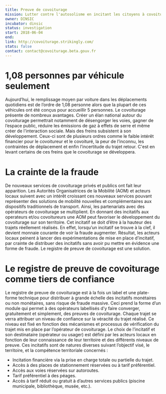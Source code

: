```yaml
---
title: Preuve de covoiturage
mission: Lutter contre l'autosolisme en incitant les citoyens à covoiturer
owner: DINSIC
incubator: dinsic 
status: investigation
start: 2018-06-04 
end: 
link: http://covoiturage.strikingly.com/
stats: false
contact: contact@covoiturage.beta.gouv.fr 
---
```


1,08 personnes par véhicule seulement
=====================================

Aujourd’hui, le remplissage moyen par voiture dans les déplacements quotidiens est de l’ordre de 1,08 personne alors que la plupart de ces véhicules ont été conçus pour accueillir 5 personnes. Le covoiturage présente de nombreux avantages. Créer un élan national autour du covoiturage permettrait notamment de désengorger les voies, gagner de l’espace public, réduire les émissions de gaz à effets de serre et même créer de l'interaction sociale. Mais des freins subsistent à son développement. Ceux-ci sont de plusieurs ordres comme le faible intérêt financier pour le covoitureur et le covoituré, la peur de l’inconnu, les contraintes de déplacement et enfin l’incertitude du trajet retour. C'est en levant certains de ces freins que le covoiturage se développera. 

La crainte de la fraude
=======================

De nouveaux services de covoiturage privés et publics ont fait leur apparition. Les Autorités Organisatrices de la Mobilité (AOM) et acteurs locaux suivent avec un intérêt croissant ces nouveaux services pouvant représenter des solutions de mobilité nouvelles et complémentaires aux dispositifs traditionnels de transport. Ainsi, les partenariats avec des opérateurs de covoiturage se multiplient. En donnant des incitatifs aux operateurs et/ou covoitureurs une AOM peut favoriser le développement du covoiturage sur son territoire. Cet incitatif se doit d’être à la hauteur des trajets réellement réalisés. En effet, lorsqu’un incitatif se trouve à la clef, il devient monnaie courante de voir la fraude augmenter. Résultat, les acteurs locaux peinent à lancer des expérimentations de mise en place d’incitatif, par crainte de distribuer des incitatifs sans avoir pu mettre en évidence une forme de fraude. Le registre de preuve de covoiturage est une solution.

Le registre de preuve de covoiturage comme tiers de confiance
=============================================================

Le registre de preuve de covoiturage est à la fois un label et une plate-forme technique pour distribuer à grande échelle des incitatifs monétaires ou non monétaires, sans risque de fraude massive. Ceci prend la forme d’un module qui permet à des opérateurs labellisés d’y faire converger, gratuitement et simplement, des preuves de covoiturage. Chaque trajet se verra attribuer un niveau de confiance sur la véracité du trajet réalisé. Ce niveau est fixé en fonction des mécanismes et processus de vérification du trajet mis en place par l’opérateur de covoiturage. Le choix de l’incitatif et son destinataire (opérateur ou usager) est défini par les acteurs locaux en fonction de leur connaissance de leur territoire et des différents niveaux de preuve. Ces incitatifs sont de natures diverses suivant l’objectif visé, le territoire, et la compétence territoriale concernés :
 - Incitation financière via la prise en charge totale ou partielle du trajet.
 - Accès à des places de stationnement réservées ou à tarif préférentiel.
 - Accès aux voies réservées sur autoroutes.
 - Tarif préférentiel à des péages.
 - Accès à tarif réduit ou gratuit à d’autres services publics (piscine municipale, bibliothèque, musée, etc.).

